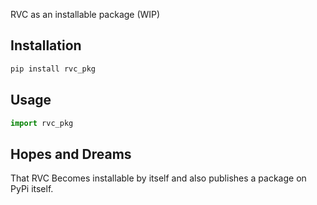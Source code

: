 RVC as an installable package (WIP)

## Installation

```bash
pip install rvc_pkg
```


## Usage

```python
import rvc_pkg
```

## Hopes and Dreams
That RVC Becomes installable by itself and also publishes a package on PyPi itself.

